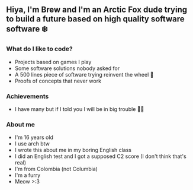 ## Hiya, I'm Brew and I'm an Arctic Fox dude trying to build a future based on high quality software software ❄️

### What do I like to code?

- Projects based on games I play
- Some software solutions nobody asked for
- A 500 lines piece of software trying reinvent the wheel 🛞
- Proofs of concepts that never work

### Achievements

- I have many but if I told you I will be in big trouble 😵‍💫

### About me

- I'm 16 years old
- I use arch btw
- I wrote this about me in my boring English class
- I did an English test and I got a supposed C2 score (I don't think that's real)
- I'm from Colombia (not Columbia)
- I'm a furry
- Meow >:3